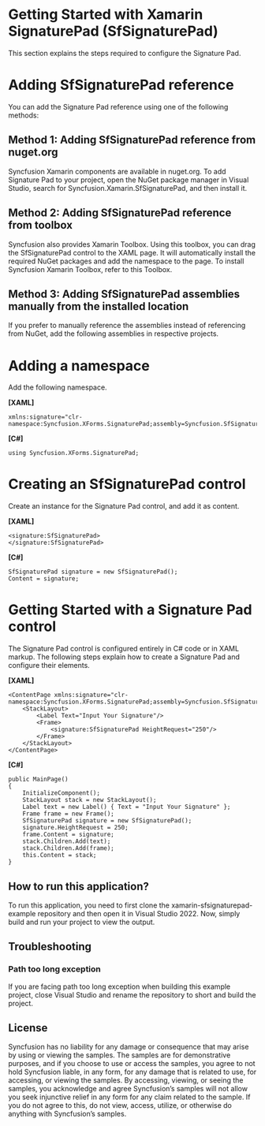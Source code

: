 # Getting Started with Xamarin SignaturePad (SfSignaturePad)

This section explains the steps required to configure the Signature Pad.

# Adding SfSignaturePad reference

You can add the Signature Pad reference using one of the following methods:

## Method 1: Adding SfSignaturePad reference from nuget.org

Syncfusion Xamarin components are available in nuget.org. To add Signature Pad to your project, open the NuGet package manager in Visual Studio, search for Syncfusion.Xamarin.SfSignaturePad, and then install it.

## Method 2: Adding SfSignaturePad reference from toolbox

Syncfusion also provides Xamarin Toolbox. Using this toolbox, you can drag the SfSignaturePad control to the XAML page. It will automatically install the required NuGet packages and add the namespace to the page. To install Syncfusion Xamarin Toolbox, refer to this Toolbox.

## Method 3: Adding SfSignaturePad assemblies manually from the installed location

If you prefer to manually reference the assemblies instead of referencing from NuGet, add the following assemblies in respective projects.

# Adding a namespace
Add the following namespace.

**[XAML]**

```
xmlns:signature="clr-namespace:Syncfusion.XForms.SignaturePad;assembly=Syncfusion.SfSignaturePad.XForms"
```
**[C#]**

```
using Syncfusion.XForms.SignaturePad;
```
# Creating an SfSignaturePad control
Create an instance for the Signature Pad control, and add it as content.

**[XAML]**

```
<signature:SfSignaturePad>        
</signature:SfSignaturePad>
```

**[C#]**

```
SfSignaturePad signature = new SfSignaturePad();
Content = signature;
```
# Getting Started with a Signature Pad control

The Signature Pad control is configured entirely in C# code or in XAML markup. The following steps explain how to create a Signature Pad and configure their elements.

**[XAML]**
```
<ContentPage xmlns:signature="clr-namespace:Syncfusion.XForms.SignaturePad;assembly=Syncfusion.SfSignaturePad.XForms">
    <StackLayout>
        <Label Text="Input Your Signature"/>
        <Frame>
            <signature:SfSignaturePad HeightRequest="250"/>
        </Frame>
    </StackLayout>
</ContentPage>

```
**[C#]**
```
public MainPage()
{
    InitializeComponent();
    StackLayout stack = new StackLayout();
    Label text = new Label() { Text = "Input Your Signature" };
    Frame frame = new Frame();
    SfSignaturePad signature = new SfSignaturePad();
    signature.HeightRequest = 250;
    frame.Content = signature;
    stack.Children.Add(text);
    stack.Children.Add(frame);
    this.Content = stack;                    
}     
```
## How to run this application?

To run this application, you need to first clone the xamarin-sfsignaturepad-example repository and then open it in Visual Studio 2022. Now, simply build and run your project to view the output.

## <a name="troubleshooting"></a>Troubleshooting ##
### Path too long exception
If you are facing path too long exception when building this example project, close Visual Studio and rename the repository to short and build the project.

## License

Syncfusion has no liability for any damage or consequence that may arise by using or viewing the samples. The samples are for demonstrative purposes, and if you choose to use or access the samples, you agree to not hold Syncfusion liable, in any form, for any damage that is related to use, for accessing, or viewing the samples. By accessing, viewing, or seeing the samples, you acknowledge and agree Syncfusion’s samples will not allow you seek injunctive relief in any form for any claim related to the sample. If you do not agree to this, do not view, access, utilize, or otherwise do anything with Syncfusion’s samples.